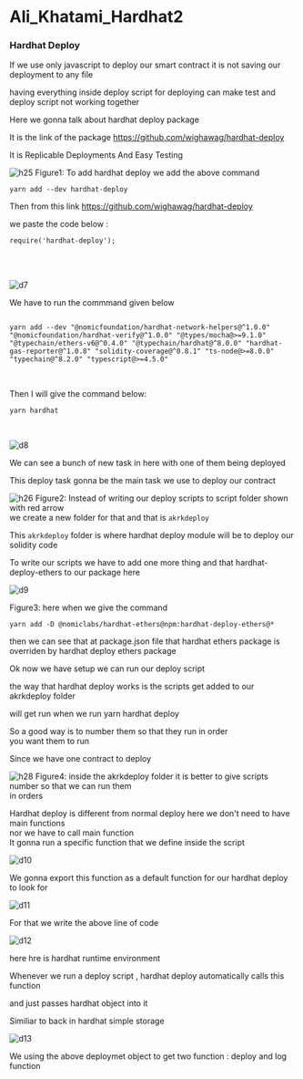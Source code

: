 # Ali_Khatami_Hardhat2

### Hardhat Deploy

If we use only javascript to deploy our smart contract it is not saving our deployment to any file <br>

having everything inside deploy script for deploying can make test and deploy script not working together<br>

Here we gonna talk about hardhat deploy package <br>

It is the link of the package https://github.com/wighawag/hardhat-deploy <br>

It is Replicable Deployments And Easy Testing 

![h25](https://github.com/C191068/Ali_Khatami_Hardhat2/assets/89090776/6990409b-f8cf-4c69-ba6a-0a0ad9ee706f)
Figure1: To add hardhat deploy we add the above command 

```
yarn add --dev hardhat-deploy

````
Then from this link https://github.com/wighawag/hardhat-deploy

we paste the code below : <br>



```
require('hardhat-deploy');

```

<br><br>

![d7](https://github.com/C191068/Ali_Khatami_Hardhat2/assets/89090776/9c4c5dbc-5949-44ce-9273-1ddb908cb7ba)

We have to run the commmand given below <br>

```

yarn add --dev "@nomicfoundation/hardhat-network-helpers@^1.0.0" "@nomicfoundation/hardhat-verify@^1.0.0" "@types/mocha@>=9.1.0" "@typechain/ethers-v6@^0.4.0" "@typechain/hardhat@^8.0.0" "hardhat-gas-reporter@^1.0.8" "solidity-coverage@^0.8.1" "ts-node@>=8.0.0" "typechain@^8.2.0" "typescript@>=4.5.0"

```

<br>

Then I will give the command below: <br>

```
yarn hardhat

```

<br>

![d8](https://github.com/C191068/Ali_Khatami_Hardhat2/assets/89090776/58aec6ec-dd59-460c-9219-e44afca648ab)

We can see a bunch of new task in here with one of them being deployed <br>

This deploy task gonna be the main task we use to deploy our contract <br>














![h26](https://github.com/C191068/Ali_Khatami_Hardhat2/assets/89090776/8f0cfe15-effe-4fab-beaa-68cf066a6d46)
Figure2: Instead of writing our deploy scripts to script folder shown with red arrow <br>
we create a new folder for that and that is ```akrkdeploy``` <br>

This ```akrkdeploy``` folder is where hardhat deploy module will be to deploy our solidity code <br>

To write our scripts we have to add one more thing and that hardhat-deploy-ethers to our package here <br>

![d9](https://github.com/C191068/Ali_Khatami_Hardhat2/assets/89090776/46f70c39-ed17-4f9d-b48f-7a4adf60d7db)


Figure3: here when we give the command 

```
yarn add -D @nomiclabs/hardhat-ethers@npm:hardhat-deploy-ethers@*
```

then we can see that at package.json file that hardhat ethers package is overriden by hardhat deploy ethers package <br>


Ok now we have setup we can run our deploy script <br>

the way that hardhat deploy works is the scripts get added to our akrkdeploy folder <br>

will get run when we run yarn hardhat deploy <br>

So a good way is to number them so that they run in order <br>
you want them to run <br>

Since we have one contract to deploy <br>




![h28](https://github.com/C191068/Ali_Khatami_Hardhat2/assets/89090776/96f3ec65-c328-4377-a4df-8bfeae4e0c9c)
Figure4: inside the akrkdeploy folder it is better to give scripts number so that we can run them <br>
in orders <br>

Hardhat deploy is different from normal deploy here we don't need to have main functions <br>
nor we have to call main function <br>
It gonna run a specific function that we define inside the script <br>




![d10](https://github.com/C191068/Ali_Khatami_Hardhat2/assets/89090776/115a7a85-5723-4bdb-998f-7aa9dbd3ce6a)


We gonna export this function as a default function for our hardhat deploy to look for  <br>


![d11](https://github.com/C191068/Ali_Khatami_Hardhat2/assets/89090776/fb2ec79a-e99f-40f5-8c88-ae6da3f6b03e)

For that we write the above line of code <br>


![d12](https://github.com/C191068/Ali_Khatami_Hardhat2/assets/89090776/3189f454-c276-45ec-b9c5-4b6eb548c74f)

here hre is hardhat runtime environment <br>

Whenever we run a deploy script , hardhat deploy automatically calls this function <br>

and just passes hardhat object into it <br>

Similiar to back in hardhat simple storage <br>



![d13](https://github.com/C191068/Ali_Khatami_Hardhat2/assets/89090776/5e2b2c93-b328-47f7-bb86-5ee34bdebb29)


We using the above deploymet object to get two function : deploy and log function <br>










